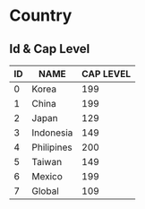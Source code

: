 # Country

## Id & Cap Level

ID | NAME | CAP LEVEL
--- | --- | ---
0 | Korea | 199
1 | China | 199
2 | Japan | 129
3 | Indonesia | 149
4 | Philipines | 200
5 | Taiwan | 149
6 | Mexico | 199
7 | Global | 109
